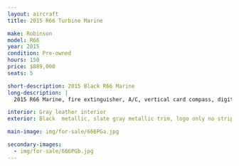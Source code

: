 ```yaml
---
layout: aircraft
title: 2015 R66 Turbine Marine

make: Robinson
model: R66
year: 2015
condition: Pre-owned
hours: 150
price: $889,000
seats: 5

short-description: 2015 Black R66 Marine
long-description: |
  2015 R66 Marine, fire extinguisher, A/C, vertical card compass, digital clock, Aspen EFD1000H Pro+500H MFD, Garmin G225B com radio, Garmin GTN750 GPS/com, GTX330EX transponder w/ ADS-B out, Kannad 406 ELT, Garmin GDL88 ADS-B in, Garmin GMA350 audio panel, 5 A20 Bose headsets, extra corrosion protection,

interior: Gray leather interior
exterior: Black  metallic, slate gray metallic trim, logo only no stripe, tinted doors and windshield

main-image: img/for-sale/666PGa.jpg

secondary-images:
  - img/for-sale/666PGb.jpg
---
```


